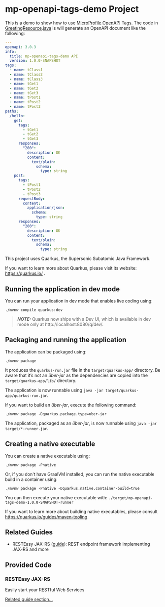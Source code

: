 # mp-openapi-tags-demo Project

This is a demo to show how to use [MicroProfile OpenAPI](https://github.com/eclipse/microprofile-open-api) Tags.
The code in [GreetingResource.java](src/main/java/com/thegreatapi/GreetingResource.java) is will generate an OpenAPI document like the following:

````yaml
---
openapi: 3.0.3
info:
  title: mp-openapi-tags-demo API
  version: 1.0.0-SNAPSHOT
tags:
  - name: tClass1
  - name: tClass2
  - name: tClass3
  - name: tGet1
  - name: tGet2
  - name: tGet3
  - name: tPost1
  - name: tPost2
  - name: tPost3
paths:
  /hello:
    get:
      tags:
        - tGet1
        - tGet2
        - tGet3
      responses:
        "200":
          description: OK
          content:
            text/plain:
              schema:
                type: string
    post:
      tags:
        - tPost1
        - tPost2
        - tPost3
      requestBody:
        content:
          application/json:
            schema:
              type: string
      responses:
        "200":
          description: OK
          content:
            text/plain:
              schema:
                type: string
````


This project uses Quarkus, the Supersonic Subatomic Java Framework.

If you want to learn more about Quarkus, please visit its website: https://quarkus.io/ .

## Running the application in dev mode

You can run your application in dev mode that enables live coding using:
```shell script
./mvnw compile quarkus:dev
```

> **_NOTE:_**  Quarkus now ships with a Dev UI, which is available in dev mode only at http://localhost:8080/q/dev/.

## Packaging and running the application

The application can be packaged using:
```shell script
./mvnw package
```
It produces the `quarkus-run.jar` file in the `target/quarkus-app/` directory.
Be aware that it’s not an _über-jar_ as the dependencies are copied into the `target/quarkus-app/lib/` directory.

The application is now runnable using `java -jar target/quarkus-app/quarkus-run.jar`.

If you want to build an _über-jar_, execute the following command:
```shell script
./mvnw package -Dquarkus.package.type=uber-jar
```

The application, packaged as an _über-jar_, is now runnable using `java -jar target/*-runner.jar`.

## Creating a native executable

You can create a native executable using: 
```shell script
./mvnw package -Pnative
```

Or, if you don't have GraalVM installed, you can run the native executable build in a container using: 
```shell script
./mvnw package -Pnative -Dquarkus.native.container-build=true
```

You can then execute your native executable with: `./target/mp-openapi-tags-demo-1.0.0-SNAPSHOT-runner`

If you want to learn more about building native executables, please consult https://quarkus.io/guides/maven-tooling.

## Related Guides

- RESTEasy JAX-RS ([guide](https://quarkus.io/guides/rest-json)): REST endpoint framework implementing JAX-RS and more

## Provided Code

### RESTEasy JAX-RS

Easily start your RESTful Web Services

[Related guide section...](https://quarkus.io/guides/getting-started#the-jax-rs-resources)

